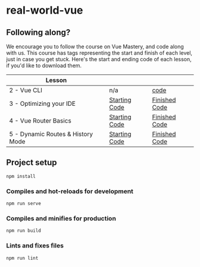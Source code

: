# real-world-vue

## Following along?

We encourage you to follow the course on Vue Mastery, and code along with us.  This course has tags representing the start and finish of each level, just in case you get stuck.  Here's the start and ending code of each lesson, if you'd like to download them.

| Lesson |  |  |
|--------| ----- | ------ |
| 2 - Vue CLI | n/a | [code](https://github.com/Code-Pop/real-world-vue/releases/tag/lesson2-cli-finish) |
| 3 - Optimizing your IDE | [Starting Code](https://github.com/Code-Pop/real-world-vue/releases/tag/lesson3-editor-start) | [Finished Code](https://github.com/Code-Pop/real-world-vue/releases/tag/lesson3-editor-finish) |
| 4 - Vue Router Basics | [Starting Code](https://github.com/Code-Pop/real-world-vue/releases/tag/lesson4-routing-start) | [Finished Code](https://github.com/Code-Pop/real-world-vue/releases/tag/lesson4-routing-finish) |
| 5 - Dynamic Routes & History Mode | [Starting Code](https://github.com/Code-Pop/real-world-vue/releases/tag/lesson5-dynamic-routing-start) | [Finished Code](https://github.com/Code-Pop/real-world-vue/releases/tag/lesson5-dynamic-routing-finish) |
 

## Project setup
```
npm install
```

### Compiles and hot-reloads for development
```
npm run serve
```

### Compiles and minifies for production
```
npm run build
```

### Lints and fixes files
```
npm run lint
```
